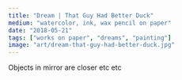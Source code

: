 ```yaml
---
title: "Dream | That Guy Had Better Duck"
medium: "watercolor, ink, wax pencil on paper"
date: "2018-05-21"
tags: ["works on paper", "dreams", "painting"]
image: "art/dream-that-guy-had-better-duck.jpg"
---
```

Objects in mirror are closer etc etc